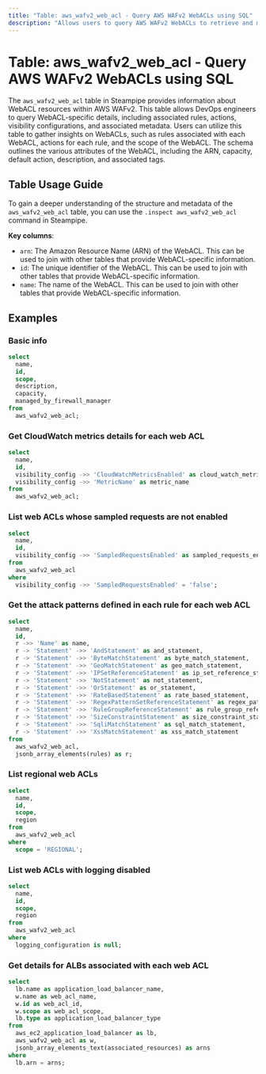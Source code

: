 ```yaml
---
title: "Table: aws_wafv2_web_acl - Query AWS WAFv2 WebACLs using SQL"
description: "Allows users to query AWS WAFv2 WebACLs to retrieve and manage information about WebACL resources within AWS WAFv2."
---
```


# Table: aws_wafv2_web_acl - Query AWS WAFv2 WebACLs using SQL

The `aws_wafv2_web_acl` table in Steampipe provides information about WebACL resources within AWS WAFv2. This table allows DevOps engineers to query WebACL-specific details, including associated rules, actions, visibility configurations, and associated metadata. Users can utilize this table to gather insights on WebACLs, such as rules associated with each WebACL, actions for each rule, and the scope of the WebACL. The schema outlines the various attributes of the WebACL, including the ARN, capacity, default action, description, and associated tags.

## Table Usage Guide

To gain a deeper understanding of the structure and metadata of the `aws_wafv2_web_acl` table, you can use the `.inspect aws_wafv2_web_acl` command in Steampipe.

**Key columns**:

- `arn`: The Amazon Resource Name (ARN) of the WebACL. This can be used to join with other tables that provide WebACL-specific information.
- `id`: The unique identifier of the WebACL. This can be used to join with other tables that provide WebACL-specific information.
- `name`: The name of the WebACL. This can be used to join with other tables that provide WebACL-specific information.

## Examples

### Basic info

```sql
select
  name,
  id,
  scope,
  description,
  capacity,
  managed_by_firewall_manager
from
  aws_wafv2_web_acl;
```


### Get CloudWatch metrics details for each web ACL

```sql
select
  name,
  id,
  visibility_config ->> 'CloudWatchMetricsEnabled' as cloud_watch_metrics_enabled,
  visibility_config ->> 'MetricName' as metric_name
from
  aws_wafv2_web_acl;
```


### List web ACLs whose sampled requests are not enabled

```sql
select
  name,
  id,
  visibility_config ->> 'SampledRequestsEnabled' as sampled_requests_enabled
from
  aws_wafv2_web_acl
where
  visibility_config ->> 'SampledRequestsEnabled' = 'false';
```


### Get the attack patterns defined in each rule for each web ACL

```sql
select
  name,
  id,
  r ->> 'Name' as name,
  r -> 'Statement' ->> 'AndStatement' as and_statement,
  r -> 'Statement' ->> 'ByteMatchStatement' as byte_match_statement,
  r -> 'Statement' ->> 'GeoMatchStatement' as geo_match_statement,
  r -> 'Statement' ->> 'IPSetReferenceStatement' as ip_set_reference_statement,
  r -> 'Statement' ->> 'NotStatement' as not_statement,
  r -> 'Statement' ->> 'OrStatement' as or_statement,
  r -> 'Statement' ->> 'RateBasedStatement' as rate_based_statement,
  r -> 'Statement' ->> 'RegexPatternSetReferenceStatement' as regex_pattern_set_reference_statement,
  r -> 'Statement' ->> 'RuleGroupReferenceStatement' as rule_group_reference_statement,
  r -> 'Statement' ->> 'SizeConstraintStatement' as size_constraint_statement,
  r -> 'Statement' ->> 'SqliMatchStatement' as sql_match_statement,
  r -> 'Statement' ->> 'XssMatchStatement' as xss_match_statement
from
  aws_wafv2_web_acl,
  jsonb_array_elements(rules) as r;
```


### List regional web ACLs

```sql
select
  name,
  id,
  scope,
  region
from
  aws_wafv2_web_acl
where
  scope = 'REGIONAL';
```


### List web ACLs with logging disabled

```sql
select
  name,
  id,
  scope,
  region
from
  aws_wafv2_web_acl
where
  logging_configuration is null;
```

### Get details for ALBs associated with each web ACL

```sql
select
  lb.name as application_load_balancer_name,
  w.name as web_acl_name,
  w.id as web_acl_id,
  w.scope as web_acl_scope,
  lb.type as application_load_balancer_type
from
  aws_ec2_application_load_balancer as lb,
  aws_wafv2_web_acl as w,
  jsonb_array_elements_text(associated_resources) as arns
where
  lb.arn = arns;
```